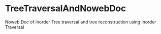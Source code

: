# TreeTraversalAndNowebDoc
Noweb Doc of Inorder Tree traversal and tree reconstruction using Inorder Traversal 
